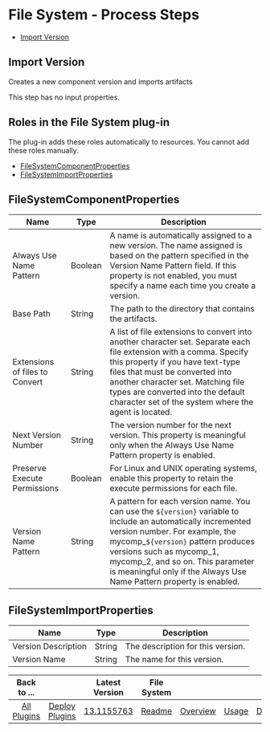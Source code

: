 
# File System - Process Steps

* [Import Version](#import_version)


## Import Version

Creates a new component version and imports artifacts

This step has no input properties.


## Roles in the File System plug-in

The plug-in adds these roles automatically to resources. You cannot add these roles manually.


* [FileSystemComponentProperties](#filesystemcomponentproperties_role)
* [FileSystemImportProperties](#filesystemimportproperties_role)


## FileSystemComponentProperties


| Name | Type | Description |
| --- | --- | --- |
| Always Use Name Pattern | Boolean | A name is automatically assigned to a new version. The name assigned is based on the pattern specified in the Version Name Pattern field. If this property is not enabled, you must specify a name each time you create a version. |
| Base Path | String | The path to the directory that contains the artifacts. |
| Extensions of files to Convert | String | A list of file extensions to convert into another character set. Separate each file extension with a comma. Specify this property if you have text-type files that must be converted into another character set. Matching file types are converted into the default character set of the system where the agent is located. |
| Next Version Number | String | The version number for the next version. This property is meaningful only when the Always Use Name Pattern property is enabled. |
| Preserve Execute Permissions | Boolean | For Linux and UNIX operating systems, enable this property to retain the execute permissions for each file. |
| Version Name Pattern | String | A pattern for each version name. You can use the ``${version}`` variable to include an automatically incremented version number. For example, the mycomp\_``${version}`` pattern produces versions such as mycomp\_1, mycomp\_2, and so on. This parameter is meaningful only if the Always Use Name Pattern property is enabled. |

## FileSystemImportProperties


| Name | Type | Description |
| --- | --- | --- |
| Version Description | String | The description for this version. |
| Version Name | String | The name for this version. |



|Back to ...||Latest Version|File System ||||
| :---: | :---: | :---: | :---: | :---: | :---: | :---: |
|[All Plugins](../../index.md)|[Deploy Plugins](../README.md)|[13.1155763](https://raw.githubusercontent.com/UrbanCode/IBM-UCD-PLUGINS/main/files/FileSystemSourceConfig/ucd-FileSystemSourceConfig-13.1155763.zip)|[Readme](README.md)|[Overview](overview.md)|[Usage](usage.md)|[Downloads](downloads.md)|
